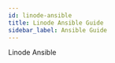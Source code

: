 ```yaml
---
id: linode-ansible
title: Linode Ansible Guide
sidebar_label: Ansible Guide
---
```


Linode Ansible

